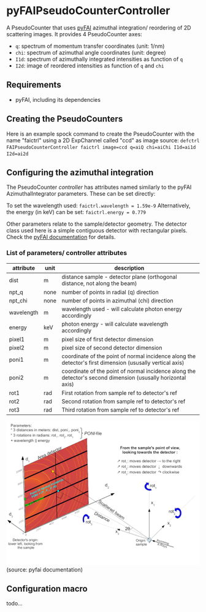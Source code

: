 # pyFAIPseudoCounterController

A PseudoCounter that uses [pyFAI](https://pyfai.readthedocs.io/) azimuthal integration/ reordering of 2D scattering images.
It provides 4 PseudoCounter axes:
* `q`: spectrum of momentum transfer coordinates (unit: 1/nm)
* `chi`: spectrum of azimuthal angle coordinates (unit: degree)
* `I1d`: spectrum of azimuthally integrated intensities as function of `q`
* `I2d`: image of reordered intensities as function of `q` and `chi`

## Requirements

* pyFAI, including its dependencies

## Creating the PseudoCounters

Here is an example spock command to create the PseudoCounter with the name "faictrl" using a 2D ExpChannel called "ccd" as image source:
`defctrl FAIPseudoCounterController faictrl image=ccd q=aiQ chi=aiChi I1d=ai1d I2d=ai2d`

## Configuring the azimuthal integration

The PseudoCounter _controller_ has attributes named similarly to the pyFAI AzimuthalIntegrator parameters. These can be set directly:

To set the wavelength used:
`faictrl.wavelength = 1.59e-9`
Alternatively, the energy (in keV) can be set:
`faictrl.energy = 0.779`

Other parameters relate to the sample/detector geometry. The detector class used here is a simple contiguous detector with rectangular pixels. Check the [pyFAI documentation](https://pyfai.readthedocs.io/) for details.

### List of parameters/ controller attributes

| attribute | unit | description |
| - | - | - |
| dist | m | distance sample - detector plane (orthogonal distance, not along the beam)
| npt_q | none | number of points in radial (q) direction
| npt_chi | none | number of points in azimuthal (chi) direction
| wavelength | m | wavelength used - will calculate photon energy accordingly
| energy | keV | photon energy - will calculate wavelength accordingly
| pixel1 | m | pixel size of first detector dimension
| pixel2 | m | pixel size of second detector dimension
| poni1 | m | coordinate of the point of normal incidence along the detector's first dimension (ususally vertical axis)
| poni2 | m | coordinate of the point of normal incidence along the detector's second dimension (ususally horizontal axis)
| rot1 | rad | First rotation from sample ref to detector's ref
| rot2 | rad | Second rotation from sample ref to detector's ref
| rot3 | rad | Third rotation from sample ref to detector's ref

![Sample/ detector geometry illustration from pyfai.readthedocs.io](PONI.png)
(source: pyfai documentation)

## Configuration macro

todo...